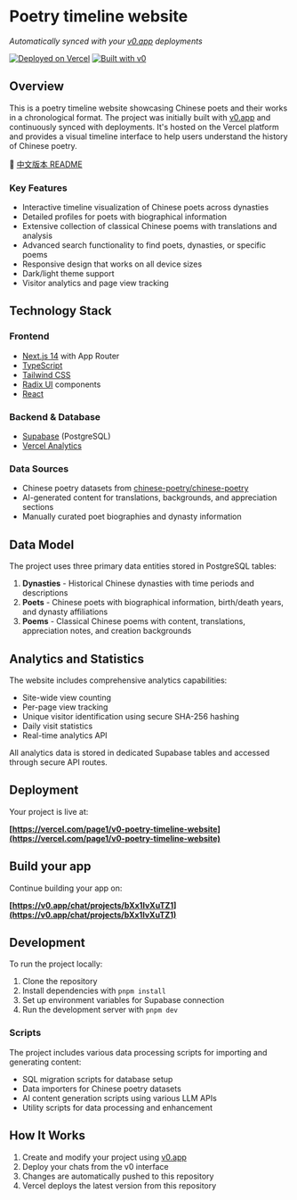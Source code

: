 # Poetry timeline website

*Automatically synced with your [v0.app](https://v0.app) deployments*

[![Deployed on Vercel](https://img.shields.io/badge/Deployed%20on-Vercel-black?style=for-the-badge&logo=vercel)](https://vercel.com/page1/v0-poetry-timeline-website)
[![Built with v0](https://img.shields.io/badge/Built%20with-v0.app-black?style=for-the-badge)](https://v0.app/chat/projects/bXx1IvXuTZ1)

## Overview

This is a poetry timeline website showcasing Chinese poets and their works in a chronological format. The project was initially built with [v0.app](https://v0.app) and continuously synced with deployments. It's hosted on the Vercel platform and provides a visual timeline interface to help users understand the history of Chinese poetry.

📖 [中文版本 README](README.zh-CN.md)

### Key Features

- Interactive timeline visualization of Chinese poets across dynasties
- Detailed profiles for poets with biographical information
- Extensive collection of classical Chinese poems with translations and analysis
- Advanced search functionality to find poets, dynasties, or specific poems
- Responsive design that works on all device sizes
- Dark/light theme support
- Visitor analytics and page view tracking

## Technology Stack

### Frontend
- [Next.js 14](https://nextjs.org/) with App Router
- [TypeScript](https://www.typescriptlang.org/)
- [Tailwind CSS](https://tailwindcss.com/)
- [Radix UI](https://www.radix-ui.com/) components
- [React](https://reactjs.org/)

### Backend & Database
- [Supabase](https://supabase.io/) (PostgreSQL)
- [Vercel Analytics](https://vercel.com/analytics)

### Data Sources
- Chinese poetry datasets from [chinese-poetry/chinese-poetry](https://github.com/chinese-poetry/chinese-poetry)
- AI-generated content for translations, backgrounds, and appreciation sections
- Manually curated poet biographies and dynasty information

## Data Model

The project uses three primary data entities stored in PostgreSQL tables:

1. **Dynasties** - Historical Chinese dynasties with time periods and descriptions
2. **Poets** - Chinese poets with biographical information, birth/death years, and dynasty affiliations
3. **Poems** - Classical Chinese poems with content, translations, appreciation notes, and creation backgrounds

## Analytics and Statistics

The website includes comprehensive analytics capabilities:

- Site-wide view counting
- Per-page view tracking
- Unique visitor identification using secure SHA-256 hashing
- Daily visit statistics
- Real-time analytics API

All analytics data is stored in dedicated Supabase tables and accessed through secure API routes.

## Deployment

Your project is live at:

**[https://vercel.com/page1/v0-poetry-timeline-website](https://vercel.com/page1/v0-poetry-timeline-website)**

## Build your app

Continue building your app on:

**[https://v0.app/chat/projects/bXx1IvXuTZ1](https://v0.app/chat/projects/bXx1IvXuTZ1)**

## Development

To run the project locally:

1. Clone the repository
2. Install dependencies with `pnpm install`
3. Set up environment variables for Supabase connection
4. Run the development server with `pnpm dev`

### Scripts

The project includes various data processing scripts for importing and generating content:

- SQL migration scripts for database setup
- Data importers for Chinese poetry datasets
- AI content generation scripts using various LLM APIs
- Utility scripts for data processing and enhancement

## How It Works

1. Create and modify your project using [v0.app](https://v0.app)
2. Deploy your chats from the v0 interface
3. Changes are automatically pushed to this repository
4. Vercel deploys the latest version from this repository